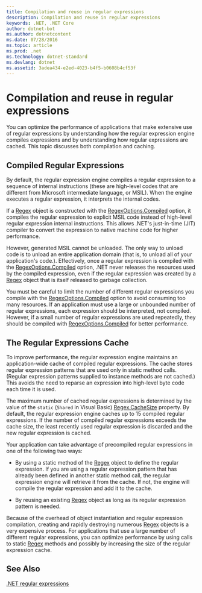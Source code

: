 ```yaml
---
title: Compilation and reuse in regular expressions
description: Compilation and reuse in regular expressions
keywords: .NET, .NET Core
author: dotnet-bot
ms.author: dotnetcontent
ms.date: 07/28/2016
ms.topic: article
ms.prod: .net
ms.technology: dotnet-standard
ms.devlang: dotnet
ms.assetid: 3adea434-e2ed-4023-b4f5-b0608b4cf53f
---
```


# Compilation and reuse in regular expressions

You can optimize the performance of applications that make extensive use of regular expressions by understanding how the regular expression engine compiles expressions and by understanding how regular expressions are cached. This topic discusses both compilation and caching.

## Compiled Regular Expressions

By default, the regular expression engine compiles a regular expression to a sequence of internal instructions (these are high-level codes that are different from Microsoft intermediate language, or MSIL). When the engine executes a regular expression, it interprets the internal codes.

If a [Regex](xref:System.Text.RegularExpressions.Regex) object is constructed with the [RegexOptions.Compiled](xref:System.Text.RegularExpressions.RegexOptions.Compiled) option, it compiles the regular expression to explicit MSIL code instead of high-level regular expression internal instructions. This allows .NET's just-in-time (JIT) compiler to convert the expression to native machine code for higher performance.

However, generated MSIL cannot be unloaded. The only way to unload code is to unload an entire application domain (that is, to unload all of your application's code.). Effectively, once a regular expression is compiled with the [RegexOptions.Compiled](xref:System.Text.RegularExpressions.RegexOptions.Compiled) option, .NET never releases the resources used by the compiled expression, even if the regular expression was created by a [Regex](xref:System.Text.RegularExpressions.Regex) object that is itself released to garbage collection.

You must be careful to limit the number of different regular expressions you compile with the [RegexOptions.Compiled](xref:System.Text.RegularExpressions.RegexOptions.Compiled) option to avoid consuming too many resources. If an application must use a large or unbounded number of regular expressions, each expression should be interpreted, not compiled. However, if a small number of regular expressions are used repeatedly, they should be compiled with [RegexOptions.Compiled](xref:System.Text.RegularExpressions.RegexOptions.Compiled) for better performance. 

## The Regular Expressions Cache

To improve performance, the regular expression engine maintains an application-wide cache of compiled regular expressions. The cache stores regular expression patterns that are used only in static method calls. (Regular expression patterns supplied to instance methods are not cached.) This avoids the need to reparse an expression into high-level byte code each time it is used.

The maximum number of cached regular expressions is determined by the value of the `static` (`Shared` in Visual Basic) [Regex.CacheSize](xref:System.Text.RegularExpressions.Regex.CacheSize) property. By default, the regular expression engine caches up to 15 compiled regular expressions. If the number of compiled regular expressions exceeds the cache size, the least recently used regular expression is discarded and the new regular expression is cached. 

Your application can take advantage of precompiled regular expressions in one of the following two ways:

* By using a static method of the [Regex](xref:System.Text.RegularExpressions.Regex) object to define the regular expression. If you are using a regular expression pattern that has already been defined in another static method call, the regular expression engine will retrieve it from the cache. If not, the engine will compile the regular expression and add it to the cache.

* By reusing an existing [Regex](xref:System.Text.RegularExpressions.Regex) object as long as its regular expression pattern is needed.


Because of the overhead of object instantiation and regular expression compilation, creating and rapidly destroying numerous [Regex](xref:System.Text.RegularExpressions.Regex) objects is a very expensive process. For applications that use a large number of different regular expressions, you can optimize performance by using calls to static [Regex](xref:System.Text.RegularExpressions.Regex) methods and possibly by increasing the size of the regular expression cache.

## See Also

[.NET regular expressions](regular-expressions.md)

